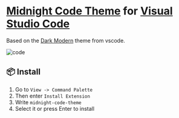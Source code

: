 # [Midnight Code Theme](https://github.com/BrianSalasHache/midnight-code-theme.git) for [Visual Studio Code](http://code.visualstudio.com)

Based on the [Dark Modern](https://github.com/microsoft/vscode/blob/main/extensions/theme-defaults/themes/dark_modern.json) theme from vscode.

![code](https://github.com/user-attachments/assets/cb515676-7073-4e17-93fa-27f2c425e854)

## 📦 Install

1. Go to `View -> Command Palette`
2. Then enter `Install Extension`
3. Write `midnight-code-theme`
4. Select it or press Enter to install
